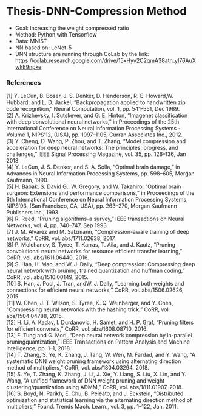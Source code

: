 # Thesis-DNN-Compression Method

- Goal: Increasing the weight compressed ratio
- Method: Python with Tensorflow
- Data: MNIST <br/>
- NN based on: LeNet-5 <br/>
- DNN structure are running through CoLab by the link:
https://colab.research.google.com/drive/15xHyv2C2qmA38atn_yI76AuXwkE9npke



### References
[1] Y. LeCun, B. Boser, J. S. Denker, D. Henderson, R. E. Howard,W. Hubbard, and L. D. Jackel, “Backpropagation applied to handwritten zip code recognition,” Neural Computation, vol. 1, pp. 541–551, Dec 1989. <br/>
[2] A. Krizhevsky, I. Sutskever, and G. E. Hinton, “Imagenet classification with deep convolutional neural networks,” in Proceedings of the 25th International Conference on Neural Information Processing Systems - Volume 1, NIPS’12, (USA), pp. 1097–1105, Curran Associates
Inc., 2012. <br/>
[3] Y. Cheng, D. Wang, P. Zhou, and T. Zhang, “Model compression and acceleration for deep neural networks: The principles, progress, and challenges,” IEEE Signal Processing Magazine, vol. 35, pp. 126–136, Jan 2018. <br/>
[4] Y. LeCun, J. S. Denker, and S. A. Solla, “Optimal brain damage,” in Advances in Neural Information Processing Systems, pp. 598–605, Morgan Kaufmann, 1990. <br/>
[5] H. Babak, S. David G., W. Gregory, and W. Takahiro, “Optimal brain surgeon: Extensions and performance comparisons,” in Proceedings of the 6th International Conference on Neural Information Processing Systems, NIPS’93, (San Francisco, CA, USA), pp. 263–270, Morgan
Kaufmann Publishers Inc., 1993. <br/>
[6] R. Reed, “Pruning algorithms-a survey,” IEEE transactions on Neural Networks, vol. 4, pp. 740–747, Sep 1993. <br/>
[7] J. M. Alvarez and M. Salzmann, “Compression-aware training of deep networks,” CoRR, vol. abs/1711.02638, 2017. <br/>
[8] P. Molchanov, S. Tyree, T. Karras, T. Aila, and J. Kautz, “Pruning convolutional neural networks for resource efficient transfer learning,” CoRR, vol. abs/1611.06440, 2016. <br/>
[9] S. Han, H. Mao, and W. J. Dally, “Deep compression: Compressing deep neural network with pruning, trained quantization and huffman coding,” CoRR, vol. abs/1510.00149, 2015. <br/>
[10] S. Han, J. Pool, J. Tran, andW. J. Dally, “Learning both weights and connections for efficient neural networks,” CoRR, vol. abs/1506.02626, 2015. <br/>
[11] W. Chen, J. T. Wilson, S. Tyree, K. Q. Weinberger, and Y. Chen, “Compressing neural networks with the hashing trick,” CoRR, vol. abs/1504.04788, 2015. <br/>
[12] H. Li, A. Kadav, I. Durdanovic, H. Samet, and H. P. Graf, “Pruning filters for efficient convnets,” CoRR, vol. abs/1608.08710, 2016. <br/>
[13] F. Tung and G. Mori, “Deep neural network compression by in-parallel pruningquantization,” IEEE Transactions on Pattern Analysis and Machine Intelligence, pp. 1–1, 2018. <br/>
[14] T. Zhang, S. Ye, K. Zhang, J. Tang, W. Wen, M. Fardad, and Y. Wang, “A systematic DNN weight pruning framework using alternating direction method of multipliers,” CoRR, vol. abs/1804.03294, 2018. <br/>
[15] S. Ye, T. Zhang, K. Zhang, J. Li, J. Xie, Y. Liang, S. Liu, X. Lin, and Y. Wang, “A unified framework of DNN weight pruning and weight clustering/quantization using ADMM,” CoRR, vol. abs/1811.01907, 2018. <br/>
[16] S. Boyd, N. Parikh, E. Chu, B. Peleato, and J. Eckstein, “Distributed optimization and statistical learning via the alternating direction method of multipliers,” Found. Trends Mach. Learn., vol. 3, pp. 1–122, Jan. 2011. <br/>
